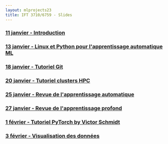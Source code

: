 ```yaml
---
layout: mlprojects23
title: IFT 3710/6759 - Slides
---
```


### [11 janvier - Introduction](20230111-introduction)

### [13 janvier - Linux et Python pour l'apprentissage automatique ML](20230113-linux-python)

### [18 janvier - Tutoriel Git](20230118-git)

### [20 janvier - Tutoriel clusters HPC](20230120-cluster)

### [25 janvier - Revue de l'apprentissage automatique](20230125-ml)

### [27 janvier - Revue de l'apprentissage profond](20230127-dl)

### [1 février - Tutoriel PyTorch by Victor Schmidt](https://colab.research.google.com/github/vict0rsch/pytorch-tutorial/blob/main/learn_pytorch.ipynb#scrollTo=dofkJqR41_59)

### [3 février - Visualisation des données](20230203-dataviz)
